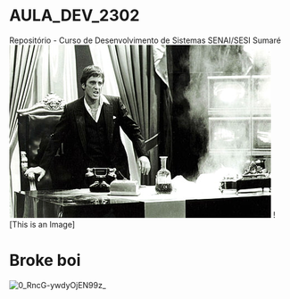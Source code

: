 # AULA_DEV_2302

Repositório - Curso de Desenvolvimento de Sistemas SENAI/SESI Sumaré 
![This is an image](./IMG/Scarface.jpg)
![This is an Image]
# Broke boi


![0_RncG-ywdyOjEN99z_](https://user-images.githubusercontent.com/125594732/220916214-0a33410d-b1fb-451b-8fc1-fdd60923918c.gif)

